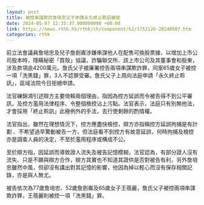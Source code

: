 ```yaml
---
layout: post
title: 被控串謀欺詐詹培忠父子申請永久終止聆訊被拒
date: 2024-05-07 12:35:37.000000000 +08:00
link: https://news.rthk.hk/rthk/ch/component/k2/1752126-20240507.htm
categories: rthk
---
```


前立法會議員詹培忠及兒子詹劍崙涉嫌串謀他人在配售可換股票據，以增加上市公司股本時，隱瞞秘密「買殼」協議，詐騙聯交所、該上市公司及其董事會和股東，涉及款項逾4200萬元。詹氏父子被廉署控告兩項串謀欺詐罪，同案65歲女子被控一項「洗黑錢」罪，3人不認罪受審。詹氏父子上周向法庭申請「永久終止聆訊」，區域法院今日拒絕申請。

法官練錦鴻引述辯方主要倚賴兩個理由，指因為控方延誤而令被告得不到公平審訊，及控方濫用法律程序、令整個檢控沾上污點。法官表示，法庭只有別無他法，才會採用「終止聆訊」此極例外的手法，去行使剩餘的酌情權。

法官指出，雖然在理想情況下，控方應盡快檢控，辯方亦指稱控方延誤拘捕是有計劃 、不希望過早驚動被告一方，但法庭看不到控方有故意延誤，何時拘捕及檢控亦是調查人員的決定，不至於濫用程序或構成不公。

至於辯方指，因延誤而導致證人流失及被告記憶模糊，法官認為，有部分證人沒有流失、只是不願與辯方合作，辯方其實也不知道其證供是否對被告有利，另外詹培忠雖然中風，但卻沒有講出對其記憶的影響，他因為掉以輕心而沒有保存相關記錄，亦是與人無尤。

被告依次為77歲詹培忠、52歲詹劍崙及65歲女子王蓓麗，詹氏父子被控兩項串謀欺詐罪，王蓓麗則被控一項「洗黑錢」罪。
